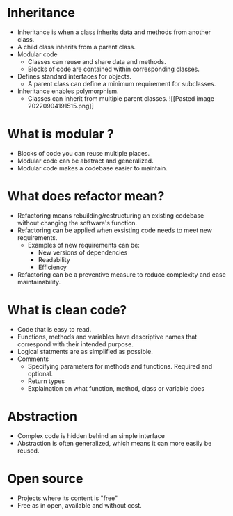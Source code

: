 # Inheritance
- Inheritance is when a class inherits data and methods from another class. 
- A child class inherits from a parent class.
-  Modular code
    - Classes can reuse and share data and methods.
    - Blocks of code are contained within corresponding classes. 
-  Defines standard interfaces for objects.
    - A parent class can define a minimum requirement for subclasses.
- Inheritance enables polymorphism.
    - Classes can inherit from multiple parent classes.
![[Pasted image 20220904191515.png]]


# What is modular ?
- Blocks of code you can reuse multiple places. 
- Modular code can be abstract and generalized.
- Modular code makes a codebase easier to maintain.

# What does refactor mean?
- Refactoring means rebuilding/restructuring an existing codebase without changing the software's function. 
- Refactoring can be applied when exsisting code needs to meet new requirements. 
	- Examples of new requirements can be:
		- New versions of dependencies
		- Readability
		- Efficiency
- Refactoring can be a preventive measure to reduce complexity and ease maintainability.

# What is clean code?
- Code that is easy to read. 
- Functions, methods and variables have descriptive names that correspond with their intended purpose. 
- Logical statments are as simplified as possible. 
- Comments
	- Specifying parameters for methods and functions. Required and optional.
	- Return types
	- Explaination on what function, method, class or variable does

# Abstraction
- Complex code is hidden behind an simple interface
- Abstraction is often generalized, which means it can more easily be reused.

# Open source
- Projects where its content is "free"
- Free as in open, available and without cost. 


